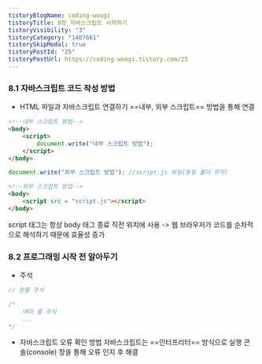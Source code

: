 ```yaml
---
tistoryBlogName: coding-woogi
tistoryTitle: 8장_자바스크립트 시작하기
tistoryVisibility: "3"
tistoryCategory: "1407661"
tistorySkipModal: true
tistoryPostId: "25"
tistoryPostUrl: https://coding-woogi.tistory.com/25
---
```


### 8.1 자바스크립트 코드 작성 방법

- HTML 파일과 자바스크립트 연결하기
==내부, 외부 스크립트== 방법을 통해 연결
```HTML
<!--내부 스크립트 방법-->
<body>
	<script>
		document.write("내부 스크립트 방법");
	</script>
</body>
```
```javascript
document.write("외부 스크립트 방법"); //script.js 파일(동일 폴더 위치)
```
```HTML
<!--외부 스크립트 방법-->
<body>
	<script src = "script.js"></script>
</body>
```
script 태그는 항상 body 태그 종료 직전 위치에 사용
-> 웹 브라우저가 코드를 순차적으로 해석하기 때문에 효율성 증가

### 8.2 프로그래밍 시작 전 알아두기

- 주석
```javascript
// 한줄 주석

/*
	여러 줄 주석
	...
*/
```

- 자바스크립트 오류 확인 방법
자바스크립트는 ==인터프리터== 방식으로 실행
콘솔(console) 창을 통해 오류 인지 후 해결



